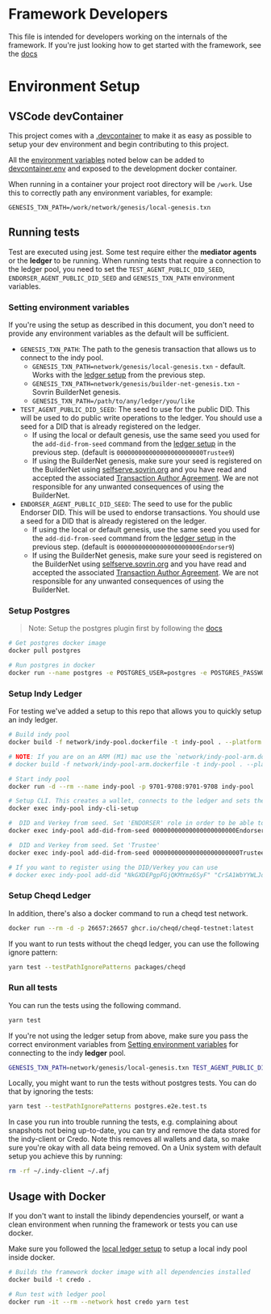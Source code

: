 # Framework Developers

This file is intended for developers working on the internals of the framework. If you're just looking how to get started with the framework, see the [docs](./docs)

# Environment Setup

## VSCode devContainer

This project comes with a [.devcontainer](./devcontainer) to make it as easy as possible to setup your dev environment and begin contributing to this project.

All the [environment variables](https://code.visualstudio.com/remote/advancedcontainers/environment-variables) noted below can be added to [devcontainer.env](./devcontainer.env) and exposed to the development docker container.

When running in a container your project root directory will be `/work`. Use this to correctly path any environment variables, for example:

```console
GENESIS_TXN_PATH=/work/network/genesis/local-genesis.txn
```

## Running tests

Test are executed using jest. Some test require either the **mediator agents** or the **ledger** to be running. When running tests that require a connection to the ledger pool, you need to set the `TEST_AGENT_PUBLIC_DID_SEED`, `ENDORSER_AGENT_PUBLIC_DID_SEED` and `GENESIS_TXN_PATH` environment variables.

### Setting environment variables

If you're using the setup as described in this document, you don't need to provide any environment variables as the default will be sufficient.

- `GENESIS_TXN_PATH`: The path to the genesis transaction that allows us to connect to the indy pool.
  - `GENESIS_TXN_PATH=network/genesis/local-genesis.txn` - default. Works with the [ledger setup](#setup-indy-ledger) from the previous step.
  - `GENESIS_TXN_PATH=network/genesis/builder-net-genesis.txn` - Sovrin BuilderNet genesis.
  - `GENESIS_TXN_PATH=/path/to/any/ledger/you/like`
- `TEST_AGENT_PUBLIC_DID_SEED`: The seed to use for the public DID. This will be used to do public write operations to the ledger. You should use a seed for a DID that is already registered on the ledger.
  - If using the local or default genesis, use the same seed you used for the `add-did-from-seed` command from the [ledger setup](#setup-indy-ledger) in the previous step. (default is `000000000000000000000000Trustee9`)
  - If using the BuilderNet genesis, make sure your seed is registered on the BuilderNet using [selfserve.sovrin.org](https://selfserve.sovrin.org/) and you have read and accepted the associated [Transaction Author Agreement](https://github.com/sovrin-foundation/sovrin/blob/master/TAA/TAA.md). We are not responsible for any unwanted consequences of using the BuilderNet.
- `ENDORSER_AGENT_PUBLIC_DID_SEED`: The seed to use for the public Endorser DID. This will be used to endorse transactions. You should use a seed for a DID that is already registered on the ledger.
  - If using the local or default genesis, use the same seed you used for the `add-did-from-seed` command from the [ledger setup](#setup-indy-ledger) in the previous step. (default is `00000000000000000000000Endorser9`)
  - If using the BuilderNet genesis, make sure your seed is registered on the BuilderNet using [selfserve.sovrin.org](https://selfserve.sovrin.org/) and you have read and accepted the associated [Transaction Author Agreement](https://github.com/sovrin-foundation/sovrin/blob/master/TAA/TAA.md). We are not responsible for any unwanted consequences of using the BuilderNet.

### Setup Postgres

> Note: Setup the postgres plugin first by following the [docs](https://https://credo.js.org/)

```sh
# Get postgres docker image
docker pull postgres

# Run postgres in docker
docker run --name postgres -e POSTGRES_USER=postgres -e POSTGRES_PASSWORD=postgres -p 5432:5432 -d postgres
```

### Setup Indy Ledger

For testing we've added a setup to this repo that allows you to quickly setup an indy ledger.

```sh
# Build indy pool
docker build -f network/indy-pool.dockerfile -t indy-pool . --platform linux/amd64

# NOTE: If you are on an ARM (M1) mac use the `network/indy-pool-arm.dockerfile` instead
# docker build -f network/indy-pool-arm.dockerfile -t indy-pool . --platform linux/arm64/v8

# Start indy pool
docker run -d --rm --name indy-pool -p 9701-9708:9701-9708 indy-pool

# Setup CLI. This creates a wallet, connects to the ledger and sets the Transaction Author Agreement
docker exec indy-pool indy-cli-setup

#  DID and Verkey from seed. Set 'ENDORSER' role in order to be able to register public DIDs
docker exec indy-pool add-did-from-seed 00000000000000000000000Endorser9 ENDORSER

#  DID and Verkey from seed. Set 'Trustee'
docker exec indy-pool add-did-from-seed 000000000000000000000000Trustee9 TRUSTEE

# If you want to register using the DID/Verkey you can use
# docker exec indy-pool add-did "NkGXDEPgpFGjQKMYmz6SyF" "CrSA1WbYYWLJoHm16Xw1VEeWxFvXtWjtsfEzMsjB5vDT"
```

### Setup Cheqd Ledger

In addition, there's also a docker command to run a cheqd test network.

```sh
docker run --rm -d -p 26657:26657 ghcr.io/cheqd/cheqd-testnet:latest
```

If you want to run tests without the cheqd ledger, you can use the following ignore pattern:

```sh
yarn test --testPathIgnorePatterns packages/cheqd
```

### Run all tests

You can run the tests using the following command.

```sh
yarn test
```

If you're not using the ledger setup from above, make sure you pass the correct environment variables from [Setting environment variables](#setting-environment-variables) for connecting to the indy **ledger** pool.

```sh
GENESIS_TXN_PATH=network/genesis/local-genesis.txn TEST_AGENT_PUBLIC_DID_SEED=000000000000000000000000Trustee9 ENDORSER_AGENT_PUBLIC_DID_SEED=00000000000000000000000Endorser9 yarn test
```

Locally, you might want to run the tests without postgres tests. You can do that by ignoring the tests:

```sh
yarn test --testPathIgnorePatterns postgres.e2e.test.ts
```

In case you run into trouble running the tests, e.g. complaining about snapshots not being up-to-date, you can try and remove the data stored for the indy-client or Credo. Note this removes all wallets and data, so make sure you're okay with all data being removed. On a Unix system with default setup you achieve this by running:

```sh
rm -rf ~/.indy-client ~/.afj
```

## Usage with Docker

If you don't want to install the libindy dependencies yourself, or want a clean environment when running the framework or tests you can use docker.

Make sure you followed the [local ledger setup](#setup-indy-ledger) to setup a local indy pool inside docker.

```sh
# Builds the framework docker image with all dependencies installed
docker build -t credo .

# Run test with ledger pool
docker run -it --rm --network host credo yarn test
```
